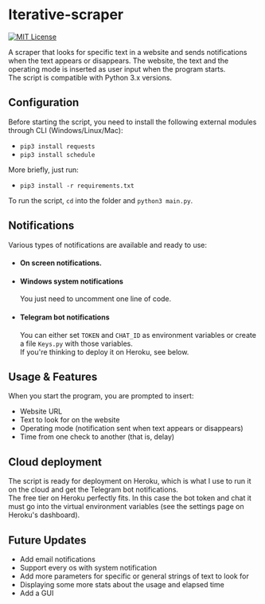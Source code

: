 # Iterative-scraper

[![MIT License](https://img.shields.io/github/license/drew458/ps5-scraper)](https://opensource.org/licenses/MIT)

A scraper that looks for specific text in a website and sends notifications when the text appears or disappears. The website, the text and the operating mode is inserted as user input when the program starts.  
The script is compatible with Python 3.x versions.

## Configuration

Before starting the script, you need to install the following external modules through CLI (Windows/Linux/Mac):
* `pip3 install requests`
* `pip3 install schedule`

More briefly, just run:
* `pip3 install -r requirements.txt`

To run the script, `cd` into the folder and `python3 main.py`.

## Notifications

Various types of notifications are available and ready to use:
* #### On screen notifications.
* #### Windows system notifications 
    You just need to uncomment one line of code.
* #### Telegram bot notifications
  You can either set `TOKEN` and `CHAT_ID` as environment variables or create a file `Keys.py` with those variables.  
  If you're thinking to deploy it on Heroku, see below.

## Usage & Features

When you start the program, you are prompted to insert:
* Website URL
* Text to look for on the website
* Operating mode (notification sent when text appears or disappears)
* Time from one check to another (that is, delay)

## Cloud deployment

The script is ready for deployment on Heroku, which is what I use to run it on the cloud and get the Telegram bot notifications.  
The free tier on Heroku perfectly fits. In this case the bot token and chat it must go into the virtual environment variables (see the settings page on Heroku's dashboard).

## Future Updates

* Add email notifications
* Support every os with system notification
* Add more parameters for specific or general strings of text to look for
* Displaying some more stats about the usage and elapsed time
* Add a GUI

